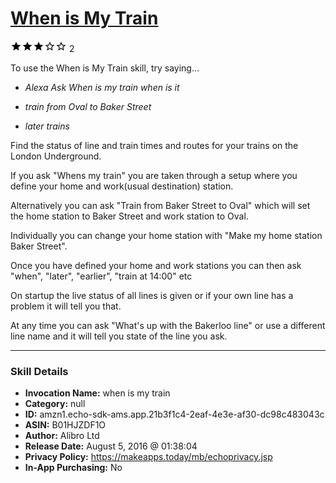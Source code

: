 # [When is My Train](http://alexa.amazon.com/#skills/amzn1.echo-sdk-ams.app.21b3f1c4-2eaf-4e3e-af30-dc98c483043c)
![3 stars](../../images/ic_star_black_18dp_1x.png)![3 stars](../../images/ic_star_black_18dp_1x.png)![3 stars](../../images/ic_star_black_18dp_1x.png)![3 stars](../../images/ic_star_border_black_18dp_1x.png)![3 stars](../../images/ic_star_border_black_18dp_1x.png) 2

To use the When is My Train skill, try saying...

* *Alexa Ask When is my train when is it*

* *train from Oval to Baker Street*

* *later trains*

Find the status of line and train times and routes for your trains on the London Underground.

If you ask "Whens my train" you are taken through a setup where you define your home and work(usual destination) station.

Alternatively you can ask "Train from Baker Street to Oval" which will set the home station to Baker Street and work station to Oval.

Individually you can change your home station with "Make my home station Baker Street".

Once you have defined your home and work stations you can then ask "when", "later", "earlier", "train at 14:00" etc

On startup the live status of all lines is given or if your own line has a problem it will tell you  that.

At any time you can ask "What's up with the Bakerloo line" or use a different line name and it will tell you state of the line you ask.

***

### Skill Details

* **Invocation Name:** when is my train
* **Category:** null
* **ID:** amzn1.echo-sdk-ams.app.21b3f1c4-2eaf-4e3e-af30-dc98c483043c
* **ASIN:** B01HJZDF1O
* **Author:** Alibro Ltd
* **Release Date:** August 5, 2016 @ 01:38:04
* **Privacy Policy:** https://makeapps.today/mb/echoprivacy.jsp
* **In-App Purchasing:** No

